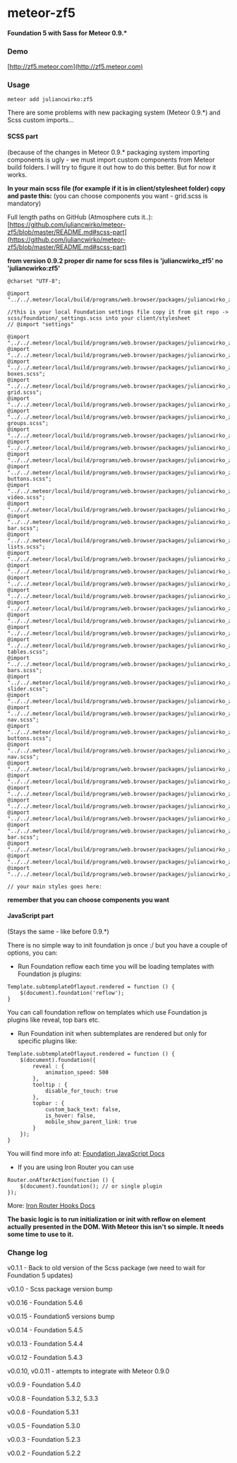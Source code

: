 meteor-zf5
==========

#### Foundation 5 with Sass for Meteor 0.9.*

### Demo
[http://zf5.meteor.com](http://zf5.meteor.com)

### Usage

````meteor add juliancwirko:zf5````

There are some problems with new packaging system (Meteor 0.9.*) and Scss custom imports...

#### SCSS part
(because of the changes in Meteor 0.9.* packaging system importing components is ugly - we must import custom components from Meteor build folders.
I will try to figure it out how to do this better.
But for now it works.

**In your main scss file (for example if it is in client/stylesheet folder) copy and paste this:** (you can choose components you want - grid.scss is mandatory)

Full length paths on GitHub (Atmosphere cuts it..): [https://github.com/juliancwirko/meteor-zf5/blob/master/README.md#scss-part](https://github.com/juliancwirko/meteor-zf5/blob/master/README.md#scss-part)

**from version 0.9.2 proper dir name for scss files is 'juliancwirko_zf5' no 'juliancwirko:zf5'**

```
@charset "UTF-8";

@import "../../.meteor/local/build/programs/web.browser/packages/juliancwirko_zf5/scss/normalize.scss";

//this is your local Foundation settings file copy it from git repo -> scss/foundation/_settings.scss into your client/stylesheet
// @import "settings"

@import "../../.meteor/local/build/programs/web.browser/packages/juliancwirko_zf5/scss/foundation/components/grid.scss";
@import "../../.meteor/local/build/programs/web.browser/packages/juliancwirko_zf5/scss/foundation/components/accordion.scss";
@import "../../.meteor/local/build/programs/web.browser/packages/juliancwirko_zf5/scss/foundation/components/alert-boxes.scss";
@import "../../.meteor/local/build/programs/web.browser/packages/juliancwirko_zf5/scss/foundation/components/block-grid.scss";
@import "../../.meteor/local/build/programs/web.browser/packages/juliancwirko_zf5/scss/foundation/components/breadcrumbs.scss";
@import "../../.meteor/local/build/programs/web.browser/packages/juliancwirko_zf5/scss/foundation/components/button-groups.scss";
@import "../../.meteor/local/build/programs/web.browser/packages/juliancwirko_zf5/scss/foundation/components/buttons.scss";
@import "../../.meteor/local/build/programs/web.browser/packages/juliancwirko_zf5/scss/foundation/components/clearing.scss";
@import "../../.meteor/local/build/programs/web.browser/packages/juliancwirko_zf5/scss/foundation/components/dropdown.scss";
@import "../../.meteor/local/build/programs/web.browser/packages/juliancwirko_zf5/scss/foundation/components/dropdown-buttons.scss";
@import "../../.meteor/local/build/programs/web.browser/packages/juliancwirko_zf5/scss/foundation/components/flex-video.scss";
@import "../../.meteor/local/build/programs/web.browser/packages/juliancwirko_zf5/scss/foundation/components/forms.scss";
@import "../../.meteor/local/build/programs/web.browser/packages/juliancwirko_zf5/scss/foundation/components/icon-bar.scss";
@import "../../.meteor/local/build/programs/web.browser/packages/juliancwirko_zf5/scss/foundation/components/inline-lists.scss";
@import "../../.meteor/local/build/programs/web.browser/packages/juliancwirko_zf5/scss/foundation/components/joyride.scss";
@import "../../.meteor/local/build/programs/web.browser/packages/juliancwirko_zf5/scss/foundation/components/keystrokes.scss";
@import "../../.meteor/local/build/programs/web.browser/packages/juliancwirko_zf5/scss/foundation/components/labels.scss";
@import "../../.meteor/local/build/programs/web.browser/packages/juliancwirko_zf5/scss/foundation/components/magellan.scss";
@import "../../.meteor/local/build/programs/web.browser/packages/juliancwirko_zf5/scss/foundation/components/orbit.scss";
@import "../../.meteor/local/build/programs/web.browser/packages/juliancwirko_zf5/scss/foundation/components/pagination.scss";
@import "../../.meteor/local/build/programs/web.browser/packages/juliancwirko_zf5/scss/foundation/components/panels.scss";
@import "../../.meteor/local/build/programs/web.browser/packages/juliancwirko_zf5/scss/foundation/components/pricing-tables.scss";
@import "../../.meteor/local/build/programs/web.browser/packages/juliancwirko_zf5/scss/foundation/components/progress-bars.scss";
@import "../../.meteor/local/build/programs/web.browser/packages/juliancwirko_zf5/scss/foundation/components/range-slider.scss";
@import "../../.meteor/local/build/programs/web.browser/packages/juliancwirko_zf5/scss/foundation/components/reveal.scss";
@import "../../.meteor/local/build/programs/web.browser/packages/juliancwirko_zf5/scss/foundation/components/side-nav.scss";
@import "../../.meteor/local/build/programs/web.browser/packages/juliancwirko_zf5/scss/foundation/components/split-buttons.scss";
@import "../../.meteor/local/build/programs/web.browser/packages/juliancwirko_zf5/scss/foundation/components/sub-nav.scss";
@import "../../.meteor/local/build/programs/web.browser/packages/juliancwirko_zf5/scss/foundation/components/switches.scss";
@import "../../.meteor/local/build/programs/web.browser/packages/juliancwirko_zf5/scss/foundation/components/tables.scss";
@import "../../.meteor/local/build/programs/web.browser/packages/juliancwirko_zf5/scss/foundation/components/tabs.scss";
@import "../../.meteor/local/build/programs/web.browser/packages/juliancwirko_zf5/scss/foundation/components/thumbs.scss";
@import "../../.meteor/local/build/programs/web.browser/packages/juliancwirko_zf5/scss/foundation/components/tooltips.scss";
@import "../../.meteor/local/build/programs/web.browser/packages/juliancwirko_zf5/scss/foundation/components/top-bar.scss";
@import "../../.meteor/local/build/programs/web.browser/packages/juliancwirko_zf5/scss/foundation/components/type.scss";
@import "../../.meteor/local/build/programs/web.browser/packages/juliancwirko_zf5/scss/foundation/components/offcanvas.scss";
@import "../../.meteor/local/build/programs/web.browser/packages/juliancwirko_zf5/scss/foundation/components/visibility.scss";

// your main styles goes here:

```

**remember that you can choose components you want**

#### JavaScript part
(Stays the same - like before 0.9.*)

There is no simple way to init foundation js once :/ but you have a couple of options, you can:

- Run Foundation reflow each time you will be loading templates with Foundation js plugins:
````
Template.subtemplateOflayout.rendered = function () {
    $(document).foundation('reflow');
}
````
You can call foundation reflow on templates which use Foundation js plugins like reveal, top bars etc.

- Run Foundation init when subtemplates are rendered but only for specific plugins like:
````
Template.subtemplateOflayout.rendered = function () {
    $(document).foundation({
        reveal : {
            animation_speed: 500
        },
        tooltip : {
            disable_for_touch: true
        },
        topbar : {
            custom_back_text: false,
            is_hover: false,
            mobile_show_parent_link: true
        }
    });
}
````
You will find more info at: [Foundation JavaScript Docs](http://foundation.zurb.com/docs/javascript.html)

- If you are using Iron Router you can use
````
Router.onAfterAction(function () {
    $(document).foundation(); // or single plugin
});
````
More: [Iron Router Hooks Docs](https://github.com/EventedMind/iron-router/blob/devel/DOCS.md#using-hooks)

**The basic logic is to run initialization or init with reflow on element actually presented in the DOM. With Meteor this isn't so simple. It needs some time to use to it.**


### Change log

v0.1.1 - Back to old version of the Scss package (we need to wait for Foundation 5 updates)

v0.1.0 - Scss package version bump

v0.0.16 - Foundation 5.4.6

v0.0.15 - Foundation5 versions bump

v0.0.14 - Foundation 5.4.5

v0.0.13 - Foundation 5.4.4

v0.0.12 - Foundation 5.4.3

v0.0.10, v0.0.11 - attempts to integrate with Meteor 0.9.0

v0.0.9 - Foundation 5.4.0

v0.0.8 - Foundation 5.3.2, 5.3.3

v0.0.6 - Foundation 5.3.1

v0.0.5 - Foundation 5.3.0

v0.0.3 - Foundation 5.2.3

v0.0.2 - Foundation 5.2.2
